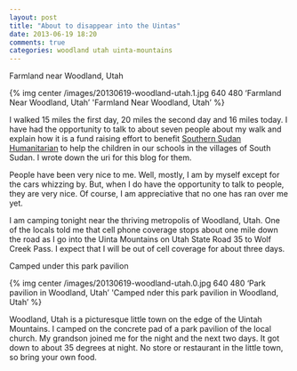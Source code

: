 ```yaml
---
layout: post
title: "About to disappear into the Uintas"
date: 2013-06-19 18:20
comments: true
categories: woodland utah uinta-mountains
---
```

Farmland near Woodland, Utah

{% img center /images/20130619-woodland-utah.1.jpg 640 480 ‘Farmland Near Woodland, Utah’ 'Farmland Near Woodland, Utah’ %}

I walked 15 miles the first day, 20 miles the second day and 16 miles today.  I have had the opportunity to talk to about seven people about my walk and explain how it is a fund raising effort to benefit [Southern Sudan Humanitarian](http://www.sudanhelp.org) to help the children in our schools in the villages of South Sudan.  I wrote down the uri for this blog for them.

People have been very nice to me.  Well, mostly, I am by myself except for the cars whizzing by.  But, when I do have the opportunity to talk to people, they are very nice.  Of course, I am appreciative that no one has ran over me yet.

I am camping tonight near the thriving metropolis of Woodland, Utah.  One of the locals told me that cell phone coverage stops about one mile down the road as I go into the Uinta Mountains on Utah State Road 35 to Wolf Creek Pass.  I expect that I will be out of cell coverage for about three days.

Camped under this park pavilion

{% img center /images/20130619-woodland-utah.0.jpg 640 480 ‘Park pavilion in Woodland, Utah’ 'Camped nder this park pavilion in Woodland, Utah’ %}

Woodland, Utah is a picturesque little town on the edge of the Uintah Mountains.  I camped on the concrete pad of a park pavilion of the local church.  My grandson joined me for the night and the next two days.  It got down to about 35 degrees at night.  No store or restaurant in the little town, so bring your own food.
